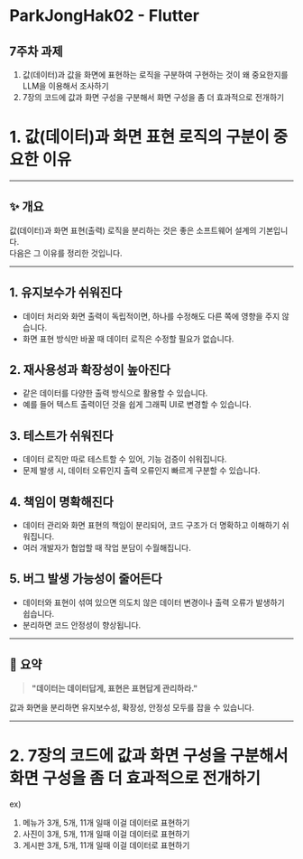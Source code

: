 # ParkJongHak02 - Flutter


## 7주차 과제
1. 값(데이터)과 값을 화면에 표현하는 로직을 구분하여 구현하는 것이 왜 중요한지를 LLM을 이용해서 조사하기
2. 7장의 코드에 값과 화면 구성을 구분해서 화면 구성을 좀 더 효과적으로 전개하기


# 1. 값(데이터)과 화면 표현 로직의 구분이 중요한 이유

---

## ✨ 개요

값(데이터)과 화면 표현(출력) 로직을 분리하는 것은 좋은 소프트웨어 설계의 기본입니다.  
다음은 그 이유를 정리한 것입니다.

---

## 1. 유지보수가 쉬워진다
- 데이터 처리와 화면 출력이 독립적이면, 하나를 수정해도 다른 쪽에 영향을 주지 않습니다.
- 화면 표현 방식만 바꿀 때 데이터 로직은 수정할 필요가 없습니다.

## 2. 재사용성과 확장성이 높아진다
- 같은 데이터를 다양한 출력 방식으로 활용할 수 있습니다.
- 예를 들어 텍스트 출력이던 것을 쉽게 그래픽 UI로 변경할 수 있습니다.

## 3. 테스트가 쉬워진다
- 데이터 로직만 따로 테스트할 수 있어, 기능 검증이 쉬워집니다.
- 문제 발생 시, 데이터 오류인지 출력 오류인지 빠르게 구분할 수 있습니다.

## 4. 책임이 명확해진다
- 데이터 관리와 화면 표현의 책임이 분리되어, 코드 구조가 더 명확하고 이해하기 쉬워집니다.
- 여러 개발자가 협업할 때 작업 분담이 수월해집니다.

## 5. 버그 발생 가능성이 줄어든다
- 데이터와 표현이 섞여 있으면 의도치 않은 데이터 변경이나 출력 오류가 발생하기 쉽습니다.
- 분리하면 코드 안정성이 향상됩니다.

---

## 📌 요약

> **"데이터는 데이터답게, 표현은 표현답게 관리하라."**

값과 화면을 분리하면 유지보수성, 확장성, 안정성 모두를 잡을 수 있습니다.

---

# 2. 7장의 코드에 값과 화면 구성을 구분해서</br>  화면 구성을 좀 더 효과적으로 전개하기
ex)</br>
1. 메뉴가 3개, 5개, 11개 일때 이걸 데이터로 표현하기</br>
2. 사진이 3개, 5개, 11개 일때 이걸 데이터로 표현하기</br>
3. 게시판 3개, 5개, 11개 일때 이걸 데이터로 표현하기


